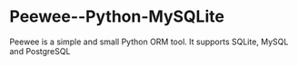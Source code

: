 # Peewee--Python-MySQLite
Peewee is a simple and small Python ORM tool. It supports SQLite, MySQL and PostgreSQL
